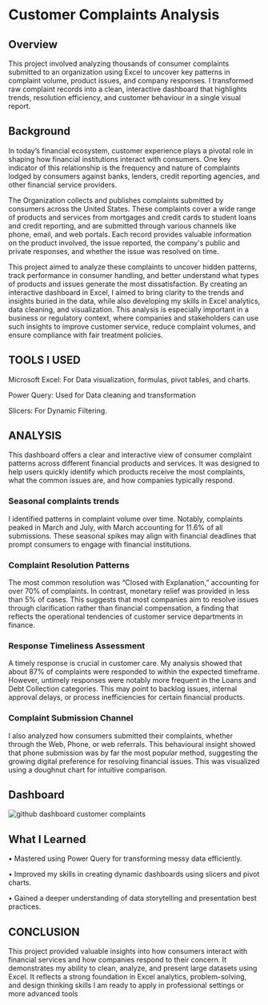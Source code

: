# Customer Complaints Analysis
## Overview
This project involved analyzing thousands of consumer complaints submitted to an organization using Excel to uncover key patterns in complaint volume, product issues, and company responses. I transformed raw complaint records into a clean, interactive dashboard that highlights trends, resolution efficiency, and customer behaviour in a single visual report.
## Background
In today’s financial ecosystem, customer experience plays a pivotal role in shaping how financial institutions interact with consumers. One key indicator of this relationship is the frequency and nature of complaints lodged by consumers against banks, lenders, credit reporting agencies, and other financial service providers.

The Organization collects and publishes complaints submitted by consumers across the United States. These complaints cover a wide range of products and services  from mortgages and credit cards to student loans and credit reporting, and are submitted through various channels like phone, email, and web portals. Each record provides valuable information on the product involved, the issue reported, the company's public and private responses, and whether the issue was resolved on time.

This project aimed to analyze these complaints to uncover hidden patterns, track performance in consumer handling, and better understand what types of products and issues generate the most dissatisfaction. By creating an interactive dashboard in Excel, I aimed to bring clarity to the trends and insights buried in the data, while also developing my skills in Excel analytics, data cleaning, and visualization.
This analysis is especially important in a business or regulatory context, where companies and stakeholders can use such insights to improve customer service, reduce complaint volumes, and ensure compliance with fair treatment policies.
## TOOLS I USED
Microsoft Excel: For Data visualization, formulas, pivot tables, and charts.

Power Query: Used for Data cleaning and transformation

Slicers: For Dynamic Filtering.
## ANALYSIS
This dashboard offers a clear and interactive view of consumer complaint patterns across different financial products and services. It was designed to help users quickly identify which products receive the most complaints, what the common issues are, and how companies typically respond.
### Seasonal complaints trends
 I identified patterns in complaint volume over time. Notably, complaints peaked in March and July, with March accounting for 11.6% of all submissions. These seasonal spikes may align with  financial deadlines that prompt consumers to engage with financial institutions.
### Complaint Resolution Patterns
The most common resolution was “Closed with Explanation,” accounting for over 70% of complaints. In contrast, monetary relief was provided in less than 5% of cases. This suggests that most companies aim to resolve issues through clarification rather than financial compensation, a finding that reflects the operational tendencies of customer service departments in finance.
### Response Timeliness Assessment
A timely response is crucial in customer care. My analysis showed that about 87% of complaints were responded to within the expected timeframe. However, untimely responses were notably more frequent in the Loans and Debt Collection categories. This may point to backlog issues, internal approval delays, or process inefficiencies for certain financial products.
### Complaint Submission Channel
I also analyzed how consumers submitted their complaints, whether through the Web, Phone, or web referrals. This behavioural insight showed that phone submission was by far the most popular method, suggesting the growing digital preference for resolving financial issues. This was visualized using a doughnut chart for intuitive comparison.
## Dashboard
![github dashboard customer complaints](https://github.com/user-attachments/assets/a7304c34-1ff3-4602-80c8-157cd43ff54c)

## What I Learned
•	Mastered using Power Query for transforming messy data efficiently.

•	Improved my skills in creating dynamic dashboards using slicers and pivot charts.

•	Gained a deeper understanding of data storytelling and presentation best practices.

## CONCLUSION
This project provided valuable insights into how consumers interact with financial services and how companies respond to their concern.
It demonstrates my ability to clean, analyze, and present large datasets using Excel. It reflects a strong foundation in Excel analytics, problem-solving, and design thinking skills I am ready to apply in professional settings or more advanced tools





